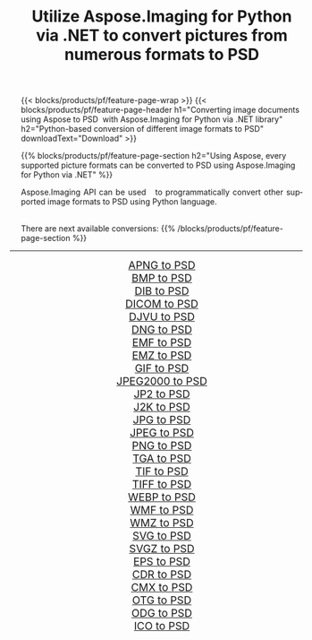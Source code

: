 ﻿---
title: Utilize Aspose.Imaging for Python via .NET to convert pictures from numerous formats to PSD 
weight: 3920
url: /python-net/conversion/to/psd/ 
lang: en
langdirlevel: 2
locales: zh-hans,ja,it,ru,de,es,fr,nl,id,lt,pl,pt,vi,tr,ko,zh-hant,ar,hi,th,sv,cs,uk,he
description: You can use Aspose.Imaging for Python via .NET library to convert from a variety of formats to PSD
---

{{< blocks/products/pf/feature-page-wrap >}}
{{< blocks/products/pf/feature-page-header h1="Converting image documents using Aspose to PSD  with Aspose.Imaging for Python via .NET library" h2="Python-based conversion of different image formats to PSD" downloadText="Download" >}}


{{% blocks/products/pf/feature-page-section  h2="Using Aspose, every supported picture formats can be converted to PSD using Aspose.Imaging for Python via .NET" %}}
<p align=justify>Aspose.Imaging API can be used   to programmatically convert other supported image formats to PSD using Python language.</p>
<br/>
There are next available conversions:
{{% /blocks/products/pf/feature-page-section %}}
<div class="container-fluid productfamilypage bg-gray">
    <div class="convertypes bg-gray agp-content section">
        <div class="container">
		<hr style="margin-left:-20px;"/>
		<div class="row other-converters" style="gap: 10px;font-size: 19px;text-align:center;">
		    <div class='col-md-2 other-converter remove-lp remove-rp'><a href="/imaging/python-net/conversion/apng-to-psd/" style="padding:15px;">APNG to PSD</a></div>
<div class='col-md-2 other-converter remove-lp remove-rp'><a href="/imaging/python-net/conversion/bmp-to-psd/" style="padding:15px;">BMP to PSD</a></div>
<div class='col-md-2 other-converter remove-lp remove-rp'><a href="/imaging/python-net/conversion/dib-to-psd/" style="padding:15px;">DIB to PSD</a></div>
<div class='col-md-2 other-converter remove-lp remove-rp'><a href="/imaging/python-net/conversion/dicom-to-psd/" style="padding:15px;">DICOM to PSD</a></div>
<div class='col-md-2 other-converter remove-lp remove-rp'><a href="/imaging/python-net/conversion/djvu-to-psd/" style="padding:15px;">DJVU to PSD</a></div>
<div class='col-md-2 other-converter remove-lp remove-rp'><a href="/imaging/python-net/conversion/dng-to-psd/" style="padding:15px;">DNG to PSD</a></div>
<div class='col-md-2 other-converter remove-lp remove-rp'><a href="/imaging/python-net/conversion/emf-to-psd/" style="padding:15px;">EMF to PSD</a></div>
<div class='col-md-2 other-converter remove-lp remove-rp'><a href="/imaging/python-net/conversion/emz-to-psd/" style="padding:15px;">EMZ to PSD</a></div>
<div class='col-md-2 other-converter remove-lp remove-rp'><a href="/imaging/python-net/conversion/gif-to-psd/" style="padding:15px;">GIF to PSD</a></div>
<div class='col-md-2 other-converter remove-lp remove-rp'><a href="/imaging/python-net/conversion/jpeg2000-to-psd/" style="padding:15px;">JPEG2000 to PSD</a></div>
<div class='col-md-2 other-converter remove-lp remove-rp'><a href="/imaging/python-net/conversion/jp2-to-psd/" style="padding:15px;">JP2 to PSD</a></div>
<div class='col-md-2 other-converter remove-lp remove-rp'><a href="/imaging/python-net/conversion/j2k-to-psd/" style="padding:15px;">J2K to PSD</a></div>
<div class='col-md-2 other-converter remove-lp remove-rp'><a href="/imaging/python-net/conversion/jpg-to-psd/" style="padding:15px;">JPG to PSD</a></div>
<div class='col-md-2 other-converter remove-lp remove-rp'><a href="/imaging/python-net/conversion/jpeg-to-psd/" style="padding:15px;">JPEG to PSD</a></div>
<div class='col-md-2 other-converter remove-lp remove-rp'><a href="/imaging/python-net/conversion/png-to-psd/" style="padding:15px;">PNG to PSD</a></div>
<div class='col-md-2 other-converter remove-lp remove-rp'><a href="/imaging/python-net/conversion/tga-to-psd/" style="padding:15px;">TGA to PSD</a></div>
<div class='col-md-2 other-converter remove-lp remove-rp'><a href="/imaging/python-net/conversion/tif-to-psd/" style="padding:15px;">TIF to PSD</a></div>
<div class='col-md-2 other-converter remove-lp remove-rp'><a href="/imaging/python-net/conversion/tiff-to-psd/" style="padding:15px;">TIFF to PSD</a></div>
<div class='col-md-2 other-converter remove-lp remove-rp'><a href="/imaging/python-net/conversion/webp-to-psd/" style="padding:15px;">WEBP to PSD</a></div>
<div class='col-md-2 other-converter remove-lp remove-rp'><a href="/imaging/python-net/conversion/wmf-to-psd/" style="padding:15px;">WMF to PSD</a></div>
<div class='col-md-2 other-converter remove-lp remove-rp'><a href="/imaging/python-net/conversion/wmz-to-psd/" style="padding:15px;">WMZ to PSD</a></div>
<div class='col-md-2 other-converter remove-lp remove-rp'><a href="/imaging/python-net/conversion/svg-to-psd/" style="padding:15px;">SVG to PSD</a></div>
<div class='col-md-2 other-converter remove-lp remove-rp'><a href="/imaging/python-net/conversion/svgz-to-psd/" style="padding:15px;">SVGZ to PSD</a></div>
<div class='col-md-2 other-converter remove-lp remove-rp'><a href="/imaging/python-net/conversion/eps-to-psd/" style="padding:15px;">EPS to PSD</a></div>
<div class='col-md-2 other-converter remove-lp remove-rp'><a href="/imaging/python-net/conversion/cdr-to-psd/" style="padding:15px;">CDR to PSD</a></div>
<div class='col-md-2 other-converter remove-lp remove-rp'><a href="/imaging/python-net/conversion/cmx-to-psd/" style="padding:15px;">CMX to PSD</a></div>
<div class='col-md-2 other-converter remove-lp remove-rp'><a href="/imaging/python-net/conversion/otg-to-psd/" style="padding:15px;">OTG to PSD</a></div>
<div class='col-md-2 other-converter remove-lp remove-rp'><a href="/imaging/python-net/conversion/odg-to-psd/" style="padding:15px;">ODG to PSD</a></div>
<div class='col-md-2 other-converter remove-lp remove-rp'><a href="/imaging/python-net/conversion/ico-to-psd/" style="padding:15px;">ICO to PSD</a></div>
                </div>
        </div>
    </div>
</div>
<br/>

